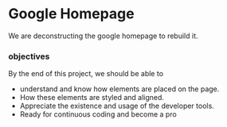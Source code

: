 # Google Homepage
We are deconstructing the google homepage to rebuild it.

### objectives
By the end of this project, we should be able to
* understand and know how elements are placed on the page.
* How these elements are styled and aligned.
* Appreciate the existence and usage of the developer tools.
* Ready for continuous coding and become a pro